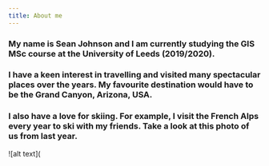 ```yaml
---
title: About me
---
```


### My name is Sean Johnson and I am currently studying the GIS MSc course at the University of Leeds (2019/2020).
### I have a keen interest in travelling and visited many spectacular places over the years. My favourite destination would have to be the Grand Canyon, Arizona, USA. 
### I also have a love for skiing. For example, I visit the French Alps every year to ski with my friends. Take a look at this photo of us from last year.
![alt text](

